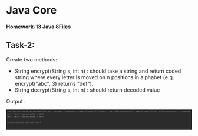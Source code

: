 # Java Core

**Homework-13 Java 8Files**

## Task-2:

Create two methods:
- String encrypt(String s, int n) : should take a string and return coded string where every letter is moved on n positions in alphabet (e.g. encrypt("abc", 3) returns "def“).
- String decrypt(String s, int n) : should return decoded value

Output :

![ScreenShot](hw13-t2-output.png)
